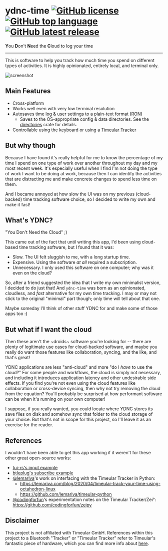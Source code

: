 # ydnc-time [![GitHub license]][license] [![GitHub top language]]() [![GitHub latest release]][releases]

[github license]: https://img.shields.io/github/license/jming422/ydnc-time
[license]: https://github.com/jming422/ydnc-time/blob/main/LICENSE
[github top language]: https://img.shields.io/github/languages/top/jming422/ydnc-time
[github latest release]: https://img.shields.io/github/v/release/jming422/ydnc-time
[releases]: https://github.com/jming422/ydnc-time/releases

**Y**ou **D**on't **N**eed the **C**loud to log your time

---

This is software to help you track how much time you spend on different types of activities. It is highly opinionated, entirely local, and terminal only.

![screenshot](https://raw.githubusercontent.com/jming422/ydnc-time/main/screenshots/screenshot1.png)

## Main Features

- Cross-platform
- Works well even with very low terminal resolution
- Autosaves time log & user settings to a plain-text format ([RON](https://github.com/ron-rs/ron))
  - Saves to the OS-appropriate config & data directories. See the [directories](https://crates.io/crates/directories) crate for details.
- Controllable using the keyboard or using a [Timeular Tracker](https://timeular.com/tracker/)

## But why though

Because I have found it's really helpful for me to know the percentage of my time I spend on one type of work over another throughout my day and my most recent week. It's especially useful when I find I'm not doing the type of work I want to be doing at work, because then I can identify the activities that are distracting me and make concrete changes to spend less time on them.

And I became annoyed at how slow the UI was on my previous (cloud-backed) time tracking software choice, so I decided to write my own and make it fast!

## What's YDNC?

"You Don't Need the Cloud" ;)

This came out of the fact that until writing this app, I'd been using cloud-based time tracking software, but I found that it was:

- Slow. The UI felt sluggish to me, with a long startup time.
- Expensive. Using the software _at all_ required a subscription.
- Unnecessary. I only used this software on one computer; why was it even on the cloud?

So, after a friend suggested the idea that I write my own minimalist version, I decided to do just that! And `ydnc-time` was born as an opinionated, cloudless, and _fast_ alternative for my own time tracking. I may or may not stick to the original "minimal" part though; only time will tell about that one.

Maybe someday I'll think of other stuff YDNC for and make some of those apps too :)

## But what if I want the cloud

Then these aren't the ~droids~ software you're looking for -- there are plenty of legitimate use cases for cloud-backed software, and maybe you really do want those features like collaboration, syncing, and the like, and that's great!

YDNC applications are less "anti-cloud" and more "do I _have_ to use the cloud?" For some people and workflows, the cloud is simply not necessary, and including it introduces application latency and other undesirable side effects. If you find you're not even using the cloud features like collaboration or cross-device syncing, then why not try removing the cloud from the equation? You'll probably be surprised at how performant software can be when it's running on your own computer!

I suppose, if you really wanted, you could locate where YDNC stores its save files on disk and somehow sync that folder to the cloud storage of your choice. But that's not in scope for this project, so I'll leave it as an exercise for the reader.

## References

I wouldn't have been able to get this app working if it weren't for these other great open-source works:

- [tui-rs's input example](https://github.com/fdehau/tui-rs/blob/master/examples/user_input.rs)
- [btleplug's subscribe example](https://github.com/deviceplug/btleplug/blob/master/examples/subscribe_notify_characteristic.rs)
- [@lemariva](https://github.com/lemariva)'s work on interfacing with the Timeular Tracker in Python:
  - https://lemariva.com/blog/2020/04/timeular-track-your-time-using-octahedron-linux
  - https://github.com/lemariva/timeular-python
- [@codingforfun](https://github.com/codingforfun)'s experimentation notes on the Timeular Tracker/Zei°: https://github.com/codingforfun/zeipy

## Disclaimer

This project is not affiliated with Timeular GmbH. References within this project to a Bluetooth "Tracker" or "Timeular Tracker" refer to Timeular's fantastic piece of hardware, which you can find more info about [here](https://timeular.com/tracker/).
